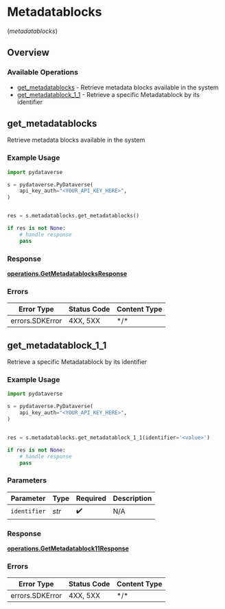 # Metadatablocks
(*metadatablocks*)

## Overview

### Available Operations

* [get_metadatablocks](#get_metadatablocks) - Retrieve metadata blocks available in the system
* [get_metadatablock_1_1](#get_metadatablock_1_1) - Retrieve a specific Metadatablock by its identifier

## get_metadatablocks

Retrieve metadata blocks available in the system

### Example Usage

```python
import pydataverse

s = pydataverse.PyDataverse(
    api_key_auth="<YOUR_API_KEY_HERE>",
)


res = s.metadatablocks.get_metadatablocks()

if res is not None:
    # handle response
    pass

```

### Response

**[operations.GetMetadatablocksResponse](../../models/operations/getmetadatablocksresponse.md)**

### Errors

| Error Type      | Status Code     | Content Type    |
| --------------- | --------------- | --------------- |
| errors.SDKError | 4XX, 5XX        | \*/\*           |

## get_metadatablock_1_1

Retrieve a specific Metadatablock by its identifier

### Example Usage

```python
import pydataverse

s = pydataverse.PyDataverse(
    api_key_auth="<YOUR_API_KEY_HERE>",
)


res = s.metadatablocks.get_metadatablock_1_1(identifier='<value>')

if res is not None:
    # handle response
    pass

```

### Parameters

| Parameter          | Type               | Required           | Description        |
| ------------------ | ------------------ | ------------------ | ------------------ |
| `identifier`       | *str*              | :heavy_check_mark: | N/A                |

### Response

**[operations.GetMetadatablock11Response](../../models/operations/getmetadatablock11response.md)**

### Errors

| Error Type      | Status Code     | Content Type    |
| --------------- | --------------- | --------------- |
| errors.SDKError | 4XX, 5XX        | \*/\*           |